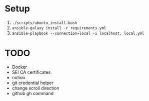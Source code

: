 # Setup

1. `./scripts/ubuntu_install.bash`
2. `ansible-galaxy install -r requirements.yml`
3. `ansible-playbook --connection=local -i localhost, local.yml`

# TODO

* Docker
* SEI CA certificates
* notion
* git credential helper
* change scroll direction
* github gh command